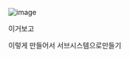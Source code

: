 ![image](https://github.com/homind/control-systems-engineering/assets/101074052/c31a1a5e-ccbb-435c-a057-da6a5d857d35)

이거보고

이렇게 만들어서 서브시스템으로만들기


